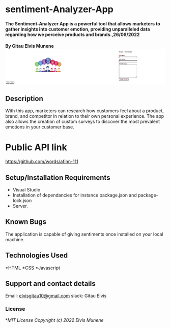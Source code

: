 # sentiment-Analyzer-App
####  The Sentiment-Analyzer App is a powerful tool that allows marketers to gather insights into customer emotion, providing unparalleled data regarding how we perceive products and brands.,26/06/2022
#### By **Gitau Elvis Munene**![java-app](assets/image/sentiment2.png)
## Description
With this app, marketers can research how customers feel about a product, brand, and competitor in relation to their own personal experience. The app also allows the creation of custom surveys to discover the most prevalent emotions in your customer base.
# Public API link
https://github.com/words/afinn-111
## Setup/Installation Requirements
* Visual Studio
* Installation of dependancies for instance package.json and package-lock.json
* Server.
## Known Bugs
The application is capable of giving sentiments once installed on your local machine.
## Technologies Used
*HTML
*CSS
*Javascript
## Support and contact details
Email: elvisgitau10@gmail.com
slack: Gitau Elvis

### License
 **MIT License Copyright (c) 2022 Elvis Munene*